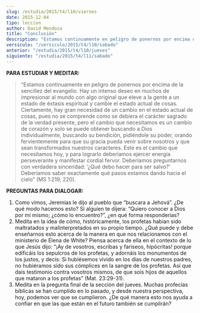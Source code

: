 ```yaml
---
slug: /estudia/2015/t4/l10/viernes
date: 2015-12-04
tipo: leccion
author: David Mendoza
title: "Conclusión"
description: "Estamos continuamente en peligro de ponernos por encima de la sencillez del  evangelio. Hay un intenso deseo en muchos de impresionar al mundo con algo  original que eleve a la gente a un estado de éxtasis espiritual y cambie el  estado actual de cosas."
versiculo: "/versiculo/2015/t4/l10/sabado"
anterior: "/estudia/2015/t4/l10/jueves"
siguiente: "/estudia/2015/t4/l11/sabado"
---
```


**PARA ESTUDIAR Y MEDITAR:**

> “Estamos continuamente en peligro de ponernos por encima de la sencillez del evangelio. Hay un intenso deseo en muchos de impresionar al mundo con algo original que eleve a la gente a un estado de éxtasis espiritual y cambie el estado actual de cosas. Ciertamente, hay gran necesidad de un cambio en el estado actual de cosas, pues no se comprende como se debiera el carácter sagrado de la verdad presente, pero el cambio que necesitamos es un cambio de corazón y solo se puede obtener buscando a Dios individualmente, buscando su bendición, pidiéndole su poder, orando fervientemente para que su gracia pueda venir sobre nosotros y que sean transformados nuestros caracteres. Este es el cambio que necesitamos hoy, y para lograrlo deberíamos ejercer energía perseverante y manifestar cordial fervor. Deberíamos preguntarnos con verdadera sinceridad: ‘¿Qué debo hacer para ser salvo?’ Deberíamos saber exactamente qué pasos estamos dando hacia el cielo” (MS 1:219, 220).

**PREGUNTAS PARA DIALOGAR:**

1. Como vimos, Jeremías le dijo al pueblo que “buscara a Jehová”. ¿De qué modo hacemos esto? Si alguien te dijera: “Quiero conocer a Dios por mí mismo; ¿cómo lo encuentro?”, ¿en qué forma responderías?
2. Medita en la idea de cómo, históricamente, los profetas habían sido maltratados y malinterpretados en su propio tiempo. ¿Qué puede y debe enseñarnos esto acerca de la manera en que nos relacionamos con el ministerio de Elena de White? Piensa acerca de ella en el contexto de lo que Jesús dijo: “¡Ay de vosotros, escribas y fariseos, hipócritas! porque edificáis los sepulcros de los profetas, y adornáis los monumentos de los justos, y decís: Si hubiésemos vivido en los días de nuestros padres, no hubiéramos sido sus cómplices en la sangre de los profetas. Así que dais testimonio contra vosotros mismos, de que sois hijos de aquellos que mataron a los profetas” (Mat. 23:29-31).
3. Medita en la pregunta final de la sección del jueves. Muchas profecías bíblicas se han cumplido en lo pasado, y desde nuestra perspectiva, hoy, podemos ver que se cumplieron. ¿De qué manera esto nos ayuda a confiar en que las que están en el futuro también se cumplirán?
